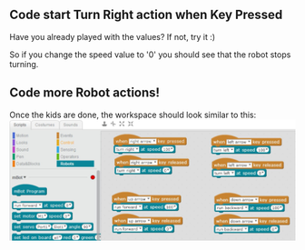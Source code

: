 ## Code start Turn Right action when Key Pressed

Have you already played with the values?
If not, try it :)

So if you change the speed value to '0' you should see that the robot stops turning.


## Code more Robot actions!

Once the kids are done, the workspace should look similar to this:
<img src="images/3_KeyboardController_img005.jpg" width="600" alt="The workspace should look like this.">